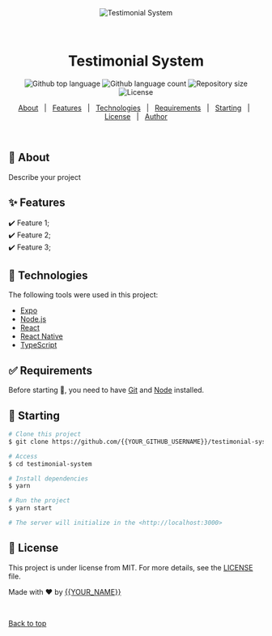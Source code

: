 <div align="center" id="top"> 
  <img src="./.github/app.gif" alt="Testimonial System" />

  &#xa0;

  <!-- <a href="https://testimonialsystem.netlify.app">Demo</a> -->
</div>

<h1 align="center">Testimonial System</h1>

<p align="center">
  <img alt="Github top language" src="https://img.shields.io/github/languages/top/{{YOUR_GITHUB_USERNAME}}/testimonial-system?color=56BEB8">

  <img alt="Github language count" src="https://img.shields.io/github/languages/count/{{YOUR_GITHUB_USERNAME}}/testimonial-system?color=56BEB8">

  <img alt="Repository size" src="https://img.shields.io/github/repo-size/{{YOUR_GITHUB_USERNAME}}/testimonial-system?color=56BEB8">

  <img alt="License" src="https://img.shields.io/github/license/{{YOUR_GITHUB_USERNAME}}/testimonial-system?color=56BEB8">

  <!-- <img alt="Github issues" src="https://img.shields.io/github/issues/{{YOUR_GITHUB_USERNAME}}/testimonial-system?color=56BEB8" /> -->

  <!-- <img alt="Github forks" src="https://img.shields.io/github/forks/{{YOUR_GITHUB_USERNAME}}/testimonial-system?color=56BEB8" /> -->

  <!-- <img alt="Github stars" src="https://img.shields.io/github/stars/{{YOUR_GITHUB_USERNAME}}/testimonial-system?color=56BEB8" /> -->
</p>

<!-- Status -->

<!-- <h4 align="center"> 
	🚧  Testimonial System 🚀 Under construction...  🚧
</h4> 

<hr> -->

<p align="center">
  <a href="#dart-about">About</a> &#xa0; | &#xa0; 
  <a href="#sparkles-features">Features</a> &#xa0; | &#xa0;
  <a href="#rocket-technologies">Technologies</a> &#xa0; | &#xa0;
  <a href="#white_check_mark-requirements">Requirements</a> &#xa0; | &#xa0;
  <a href="#checkered_flag-starting">Starting</a> &#xa0; | &#xa0;
  <a href="#memo-license">License</a> &#xa0; | &#xa0;
  <a href="https://github.com/{{YOUR_GITHUB_USERNAME}}" target="_blank">Author</a>
</p>

<br>

## :dart: About ##

Describe your project

## :sparkles: Features ##

:heavy_check_mark: Feature 1;\
:heavy_check_mark: Feature 2;\
:heavy_check_mark: Feature 3;

## :rocket: Technologies ##

The following tools were used in this project:

- [Expo](https://expo.io/)
- [Node.js](https://nodejs.org/en/)
- [React](https://pt-br.reactjs.org/)
- [React Native](https://reactnative.dev/)
- [TypeScript](https://www.typescriptlang.org/)

## :white_check_mark: Requirements ##

Before starting :checkered_flag:, you need to have [Git](https://git-scm.com) and [Node](https://nodejs.org/en/) installed.

## :checkered_flag: Starting ##

```bash
# Clone this project
$ git clone https://github.com/{{YOUR_GITHUB_USERNAME}}/testimonial-system

# Access
$ cd testimonial-system

# Install dependencies
$ yarn

# Run the project
$ yarn start

# The server will initialize in the <http://localhost:3000>
```

## :memo: License ##

This project is under license from MIT. For more details, see the [LICENSE](LICENSE.md) file.


Made with :heart: by <a href="https://github.com/{{YOUR_GITHUB_USERNAME}}" target="_blank">{{YOUR_NAME}}</a>

&#xa0;

<a href="#top">Back to top</a>

